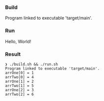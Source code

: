 ### Build

Program linked to executable 'target/main'.

### Run

Hello, World!

### Result

```
❯ ./build.sh && ./run.sh
Program linked to executable 'target/main'.
arrOne[0] = 1
arrTwo[0] = 4
arrOne[1] = 2
arrTwo[1] = 5
arrOne[2] = 3
arrTwo[2] = 6

```